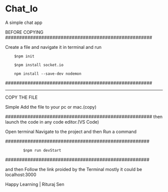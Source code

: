 # Chat_Io
A simple chat app

BEFORE COPYING
#####################################################

Create a file and navigate it in terminal and run

        $npm init
        
        $npm install socket.io
        
        npm install --save-dev nodemon

#####################################################
*********************************************************
								      
COPY THE FILE							      
								      
Simple Add the file to your pc or mac.(copy)					      

#####################################################
then launch the code in any code editor.(VS Code)

Open terminal Navigate to the project and then Run a command

####################################################

            $npm run devStart

####################################################

and then Follow the link proided by the Terminal mostly it could be localhost:3000



Happy Learning | Rituraj Sen
